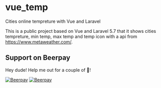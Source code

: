 # vue_temp
Cities online tempreture with Vue and Laravel

This is a public project based on Vue and Laravel 5.7 that it shows cities tempreture, min temp, max temp and temp icon with a api from https://www.metaweather.com/.

## Support on Beerpay
Hey dude! Help me out for a couple of :beers:!

[![Beerpay](https://beerpay.io/TabrizAdmin/vue_temp/badge.svg?style=beer-square)](https://beerpay.io/TabrizAdmin/vue_temp)  [![Beerpay](https://beerpay.io/TabrizAdmin/vue_temp/make-wish.svg?style=flat-square)](https://beerpay.io/TabrizAdmin/vue_temp?focus=wish)